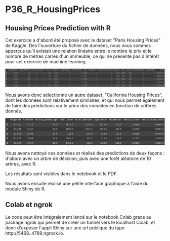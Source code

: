 # P36_R_HousingPrices

## Housing Prices Prediction with R

Cet exercice a d'abord été proposé avec le dataset "Paris Housing Prices" de Kaggle. 
Dès l'ouverture du fichier de données, nous nous sommes apperçus qu'il existait une relation linéaire entre le nombre le prix et le nombre de mètres carrés d'un immeuble, ce qui ne présente pas d'intérêt pour cet exercice de machine learning. 

![paris](images/parisdf.png)

Nous avons donc sélectionné un autre dataset, "California Housing Prices", dont les données sont relativement similaires, et qui nous permet également de faire des prédictions sur le prinx des imeubles en fonction de critères donnés.


![calif](images/californiadf.png)

Nous avons nettoyé ces données et réalisé des prédictions de deux façons : d'abord avec un arbre de décision, puis avec une forêt aléatoire de 10 arbres, avec R. 

Les résultats sont visibles dans le notebook et le PDF.

Nous avons ensuite réalisé une petite interface graphique à l'aide du module Shiny de R.

## Colab et ngrok

Le code peut être intégralement lancé sur le notebook Colab grace au package ngrok qui permet de créer un tunnel vers le localhost Colab, et donc d'exposer l'appli Shiny sur une url publique du type http://5468..4788.ngrock.io.
